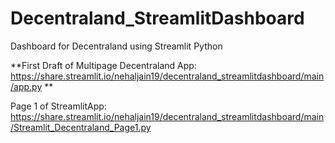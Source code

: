 # Decentraland_StreamlitDashboard
Dashboard for Decentraland using Streamlit Python

**First Draft of Multipage Decentraland App: https://share.streamlit.io/nehaljain19/decentraland_streamlitdashboard/main/app.py
**

Page 1 of StreamlitApp: https://share.streamlit.io/nehaljain19/decentraland_streamlitdashboard/main/Streamlit_Decentraland_Page1.py

